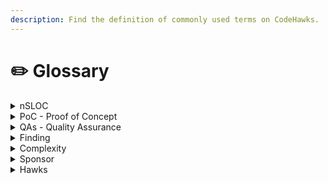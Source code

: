 ```yaml
---
description: Find the definition of commonly used terms on CodeHawks.
---
```


# ✏️ Glossary

<details>

<summary>nSLOC</summary>

nSLOC stands for 'Normalized Source Lines of Code', a custom measurement we use (among other things) to evaluate the complexity of a codebase.

To get the NSLOC count of a file:

1. For all functions, reduce any multiline function declarations to a single line.
2. Remove all comments
3. Remove all empty lines
4. Count the remaining lines

</details>

<details>

<summary>PoC - Proof of Concept</summary>

A proof of concept (PoC) is a demonstration or experiment that seeks to validate the feasibility, functionality, and potential of a particular idea, concept, or method. Typically used in the early stages of development, a PoC demonstrates that a concept or theory has practical potential for real-world application. It doesn't aim to represent a finished product or solution. Instead, verifying that a specific idea can be developed into a functional prototype or product is a foundational step.

</details>

<details>

<summary>QAs - Quality Assurance</summary>

QA reports are essential software development and testing documents that highlight the status, progress, and potential issues of a particular product or system under evaluation. Here's a brief overview of what a QA report might entail.

</details>

<details>

<summary>Finding</summary>

Any submission done by a Hawk (auditor) to a contest reporting a bug or potential exploitation vector in a smart contract or codebase

</details>

<details>

<summary>Complexity</summary>

The complexity of a code base or smart contract, calculated using [Solidity Core Metrics](https://github.com/Consensys/solidity-metrics), taking into consideration:

* nSLOC
* Number of contracts

And other parameters

</details>

<details>

<summary>Sponsor</summary>

Any protocol's team or developers willing to make their smart contracts more secure and their users safe by sponsoring a [smart contract auditing competition](broken-reference) on Codehawks.com

</details>

<details>

<summary>Hawks</summary>

The unique community of auditors on [codehawks.com](https://codehawks.com)

</details>
